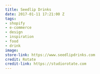 ```yaml
---
title: Seedlip Drinks
date: 2017-01-11 17:21:00 Z
tags:
- shopify
- e-commerce
- design
- inspiration
- food
- drink
image: 
store-link: https://www.seedlipdrinks.com
credit: Rotate
credit-link: https://studiorotate.com
---
```


